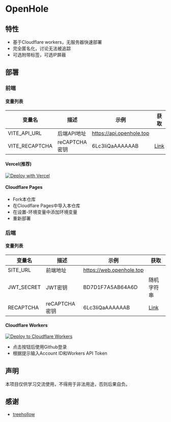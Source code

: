 # OpenHole

## 特性

- 基于Cloudflare workers，无服务器快速部署
- 完全匿名化，讨论无法被追踪
- 可选附带标签，可选IP屏蔽

## 部署

### 前端

#### 变量列表

| 变量名            | 描述          | 示例                       | 获取                                             |
|----------------|-------------|--------------------------|------------------------------------------------|
| VITE_API_URL   | 后端API地址     | https://api.openhole.top |                                                |
| VITE_RECAPTCHA | reCAPTCHA密钥 | 6Lc3IiQaAAAAAAB          | [Link](https://www.google.com/recaptcha/admin) |

#### Vercel(推荐)

[![Deploy with Vercel](https://vercel.com/button)](https://vercel.com/new/clone?repository-url=https%3A%2F%2Fgithub.com%2FJazee6%2Fopenhole&env=VITE_API_URL,VITE_RECAPTCHA&envDescription=%E6%9F%A5%E7%9C%8B%E7%8E%AF%E5%A2%83%E5%8F%98%E9%87%8F%E6%8F%8F%E8%BF%B0&envLink=https%3A%2F%2Fgithub.com%2FJazee6%2Fopenhole&demo-title=OpenHole&demo-url=https%3A%2F%2Fweb.openhole.top)

#### Cloudflare Pages

- Fork本仓库
- 在Cloudflare Pages中导入本仓库
- 在设置-环境变量中添加环境变量
- 重新部署

### 后端

#### 变量列表

| 变量名        | 描述          | 示例                       | 获取                                             |
|------------|-------------|--------------------------|------------------------------------------------|
| SITE_URL   | 前端地址        | https://web.openhole.top |                                                |
| JWT_SECRET | JWT密钥       | BD7D1F7A5AB64A6D         | 随机字符串                                          |
| RECAPTCHA  | reCAPTCHA密钥 | 6Lc3IiQaAAAAAAB          | [Link](https://www.google.com/recaptcha/admin) |

#### Cloudflare Workers

[![Deploy to Cloudflare Workers](https://deploy.workers.cloudflare.com/button)](https://deploy.workers.cloudflare.com/?url=https://github.com/Jazee6/openhole)

- 点击按钮后使用Github登录
- 根据提示输入Account ID和Workers API Token

## 声明

本项目仅供学习交流使用，不得用于非法用途，否则后果自负。

## 感谢

- [treehollow](https://github.com/treehollow)